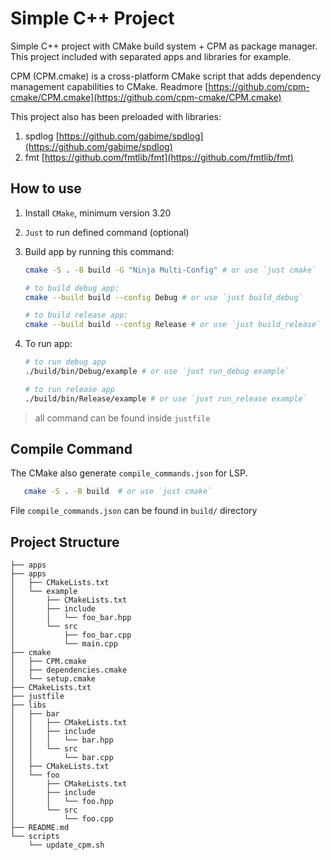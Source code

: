 # Simple C++ Project

Simple C++ project with CMake build system + CPM as package manager. This project included with separated apps and libraries for example.

CPM (CPM.cmake) is a cross-platform CMake script that adds dependency management capabilities to CMake. Readmore [https://github.com/cpm-cmake/CPM.cmake](https://github.com/cpm-cmake/CPM.cmake)

This project also has been preloaded with libraries:

1. spdlog [https://github.com/gabime/spdlog](https://github.com/gabime/spdlog)
2. fmt [https://github.com/fmtlib/fmt](https://github.com/fmtlib/fmt)

## How to use

1. Install `CMake`, minimum version 3.20

2. `Just` to run defined command (optional)

3. Build app by running this command:

   ```sh
   cmake -S . -B build -G "Ninja Multi-Config" # or use `just cmake`

   # to build debug app:
   cmake --build build --config Debug # or use `just build_debug`

   # to build release app:
   cmake --build build --config Release # or use `just build_release`
   ```

4. To run app:

   ```sh
   # to run debug app
   ./build/bin/Debug/example # or use `just run_debug example`

   # to run release app
   ./build/bin/Release/example # or use `just run_release example`
   ```

> all command can be found inside `justfile`

## Compile Command

The CMake also generate `compile_commands.json` for LSP.

```sh
   cmake -S . -B build  # or use `just cmake`
```

File `compile_commands.json` can be found in `build/` directory

## Project Structure

```
├── apps
├── apps
│   ├── CMakeLists.txt
│   └── example
│       ├── CMakeLists.txt
│       ├── include
│       │   └── foo_bar.hpp
│       └── src
│           ├── foo_bar.cpp
│           └── main.cpp
├── cmake
│   ├── CPM.cmake
│   ├── dependencies.cmake
│   └── setup.cmake
├── CMakeLists.txt
├── justfile
├── libs
│   ├── bar
│   │   ├── CMakeLists.txt
│   │   ├── include
│   │   │   └── bar.hpp
│   │   └── src
│   │       └── bar.cpp
│   ├── CMakeLists.txt
│   └── foo
│       ├── CMakeLists.txt
│       ├── include
│       │   └── foo.hpp
│       └── src
│           └── foo.cpp
├── README.md
└── scripts
    └── update_cpm.sh
```

